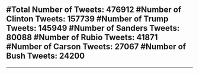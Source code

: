 #Total Number of Tweets: 476912 
#Number of Clinton Tweets: 157739
#Number of Trump Tweets: 145949
#Number of Sanders Tweets: 80088
#Number of Rubio Tweets: 41871
#Number of Carson Tweets: 27067
#Number of Bush Tweets: 24200
---
---
